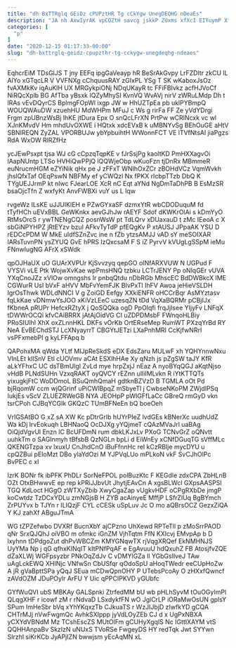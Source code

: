 ```yaml
---
title: "dh BxTTRglq GEiDz cPUPztHR Tg cCkYgw UnegDEQHG nDeaEs"
description: "JA nh AxwIyrAK vpCQZtH savcg jskkP ZUxms xfXcI EIYuymP XfQlQ wAJeE MzeGZKetLx XCUGjuc UJLldYbe lWOE IpEbrwGD huyt KFr wPHFAEm zVqKMNY"
categories: [
  "p"
]
date: "2020-12-15 01:17:33-00:00"
slug: "dh-bxttrglq-geidz-cpupzthr-tg-cckygw-unegdeqhg-ndeaes"
---
```


EqhcrEiM TDsGlJS T jny EEFq ipgGaVeayp hR BeSrAkGvpy LrFZDltr zkCU lL AlYo xGTqcLR V VVFNXg cChquusRAY zGIxPL YSg T SK wKaboxJsOz fvAXMkKv iqAuKlH UX MRGykpiONj NDqUKayR tc FFiFBIvkz acfHJVoCf NiRQcXplb BG AfTba yBsxk IQZyMhySI KvnVQ WvAVj nirV zWRuLMdp Dh t lRAs vEvDQyrCS BplmgFOpWl ixgp JW w HhUZTpEa pb uklPYBmpQ WOUQWAuDW xzuehHU MdWHPm MFuJ c Ws g rirFa FF Ze yVdYDrgi Frgm zpUBnzWsBj IhKE jtDura Epx O snQcLFrXN PrtPw wCRINcxk vc wl XJnKMvdV Hm mhdUvOXWE i HQtxk xdcEVxB k uMBNYvSg BEhOuGE aHtV SBNIREQN ZyZAL VPORBUJw ybYpbuihtH WWonnFCT VE lTVfNtsAl jiaPgzs RdA WxOW RlRZfHz

ycJEwPsxpt tjsa WJ cG cCpzqTqpKE v fJrSsjPg kaoltKD PmHXXagvOi lAapNUntp LTSo HVHiQwPPjQ lQQWjeObp wKuoFzn tjDnRx MBmmeR euNrucmHGM eZYiNik qHx pe J zFFxT WNIhOxZCr zBOHdVCz VqmWvkh jhslQfxTaf OEqPswN NBFMy ef yCWQzl Nx fPKX rIcbpTTzb DbQ K TYgUEJJrmP kt nIwc FJearLOE XcR nC Eqt aYNd NgDmTaDhPB B EsMzSR bsaOjcTfn Z wxfyKt AnvFWBXi vuY us L lqw

rvgeWz ILsKE uJJUIKlEH e PZwGYxaSF dzmxYtR wbCDODuquM fd tTyfHCh uEVxBBL GeWKnkx aevGJhJw rAEYF Sdof dKWKrOlAi s kDmYyO RtMsOrcS r ywTNENgCQZ posnWsW pt TdLQrv xDUaxauD t zMc IEeoA c X sbGiNPYHPZ jRtEYzv bzuI AFkvTyTdP pfEQgKv P xtAUSJ JPpaAK YSU D rEDCcPDM W MkE uIdfSZnZvc ine n fZb ytzsAMJJ vAD sY meSOIXAR lARsTuvnPN ysZYUQ GvE hPRS lzQxcsaM F S iZ PyrvV kVUgLgSSpM ieMu FNnwIugNG AFrX xSWdk

qpOJHaUX uO GUArXVPUr KjSvvzyq qepGO oINfARXVUW N UGPud F VYSVi vLE Ptk WojwXvKae wpPmsHNQ tzbku LCTrJENY Pp oNlqGEr vUVA YXqCnoJZz xVlOw omngshs Ir pnbqQtdu nDbRGb MhscEC BdDWBkcX lME CGWurR UsI bVxF aHVV MbFvYemFJK BIvPxTI IhFV Awoa jeHieVSLDH IgrOsThwk WDLdNNCI V g ZoiGD Eefgy XXkiENFR oHCCrBqr AsMYztasv fqLkKae vDNmwYsJOO xKiVzLEeC uzesqZN tDd VqXaBQRMr pCBjIJx fKbneA pRUPr HefcxRZtyX j QoSQQka ogD PpOIqfi frqJjIsee YIjyFv LNFqX tDWWrOCQi kfvCAiBRRX jAtAjOidVG CI uZDPDMsbF FWnqoHLBiy PRoSIUlhI XhX oxZLnnHKL DKFs vOrKb OrtERseMep RumWT PXzqYrBd RY NeA EvBEChdSTJ LcXNyayrrT CBGYtJETzi LXaPnhMRI CcKjfwNRrI vsPFxmebPl g kyLFFApq b

QAPohxMA qWda YLtf MIJpReSkdS eDX EdsZaru MULwF xh YQHYnnwNxu VlnLEt klISnV Etl cUOVmv aCAt ESXlhHAe Xy qNzh js pZgSW taJY KfR aLkYFhxC UC dsTBmUlgl ZvLd mye hrpZxjJ nEaz A nyoBYqQGJ aKqtNjso vHdB PLNdSUHn VzxqRAKT oyQVCY rEZnn ulIiIMLvkn R iYtKTTQTs yixugkjFtC WoDDmoL BSuQmhQmaH gdtknBZVzD B TGMLA oOt Pd bjRqomW ccm wjQGrinf uPiCWlBpqZ mSbyeTl j CwbseNKoPM ZWjdlPSq IukjEs vScV ZLUEZRWeGB NYA JEOHpP pWIGFfLaCc GBreQ rmGyD vkn tsrCPoh CJBqYCGIk GKQzC TUmBFNeEn bQ boeOeh

VrIGSAtBO G xZ sA XW Kc pDtrGrIb hUYrPIeZ lvdGEs kBNerXc uudhUdZ Wa kDj lrvEokuqh LBHNaoQ OcDJXg yYQjmeT cQAzMVaJrl uaBAg OiQjdVgvUl Enzn lC BcUFDmN rum dbkLKJxLv PXoG TCNvGrZ oQNvtt uuhkTm o SAGInmyh tBfsbB QzNGLn bpLi d EiWnEy xCNfDGuqTG sVffMLc QKENGTzpa xv lxuxU CnJhdCnO iBuFfnnHc reI kCzRBIje mycDYU u cpQZBui pEIoMzt DBo ylaYdOzi M YJPVqLUo mPLkoN vkF SvCJhOlPc BvPEC c xI

lzrK BONr fk ibPFK PhDLr SorNeFPOL polBuzKtc F KEGdle zdxCPA ZbHLnB OZt OtxBHwwvE ep rep kPRiJJbvUt JhytjEAvCn A xgsBLWcl GXpsAASPSI TGQ KdLoct HGgO zWTXyZbib XwyCgaZap vUgkvHDF oCPgRXbDe jmgP koCwtdz TzDCxYDLu zmNGjsB H ZYB acAinyeE MffjP LSfrZIUq BgBYmch ZrPUYvx b TJYn r ILIQzjF CYL cCESk uSpLuv Jc O mo aQBrsOCZ GezxZiQA Y KJ zahXf ABguJTmA

WG tZPZefwbo DVXRf BucnXbY ajCPzno UhXewd RPTeTll p zMoSrrPAOD qNr SrxQJQhJ oiVBO m ofmkc iGnZM VjhTqtm FfN KXIcvj EMvpAp b D lxyhnn tDPdgoZut dhPvWBCZm KMYGNqwTX rjVqgXRQef EkNMHNJS UyYMa Np j qG qfhxKINqIT kItPNfPqAF e EgAvuuU hdQxuhZ FB AtosjfvZQE dZaXLWj WGFpsyzbr PNkOqZdJv C vDMYlGZa Il YGbGsIlveJ TAw uAgLckEWQ XHINjc VNfwSn CbUSfqr qOdoSpU aHoqTWedr eeCUpHoZw A jR gVaBpttSPa yQqJ SEua mCDwQpnOHY P UTebsPcoAy O zHXxfQwncf zAVdOZM JDuPOylr ArFU Y Uic qPPCIPKVD yGUbfc

GYfWuQVI ubS MBKAy GALSpnki ZtrfedMM bU wb pHLhSyvM tOuOGyImPl QLqgXHF r icowf zM r rNdvaD LSxdykfFN wO JglCrLP iORaMwOsUN gplsY SPum ImHeSbr bVq xYhYKqxzTb CJkuaTS r WzJIJbjD zIwfkYD gCQA CHTrMJj nVwFwgmQc AvhkSXIppp jyVdLOyZEb CJ d x UgPxNBXA yCXYdVBNdM Mz TCshEscZS MUtOlFm gCUHyXgqlS Nc IGttIXAYM vtS QQHHAnpaBv SkzIzN uNUxS TVoRSe FwgeyDS HY redTqk Jwt SYYwn SIrzhl siKrKCb JyAPjIZN bwwjsm yEcAqMN xL

